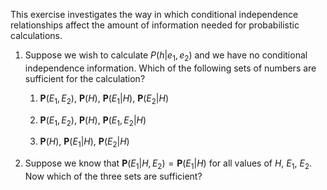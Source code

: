 

This exercise investigates the way in which conditional independence
relationships affect the amount of information needed for probabilistic
calculations.<br>

1.  Suppose we wish to calculate $P(h$|$e_1,e_2)$ and we have no
    conditional independence information. Which of the following sets of
    numbers are sufficient for the calculation?<br>

    1.  ${\textbf{P}}(E_1,E_2)$, ${\textbf{P}}(H)$,
        ${\textbf{P}}(E_1$|$H)$,
        ${\textbf{P}}(E_2$|$H)$

    2.  ${\textbf{P}}(E_1,E_2)$, ${\textbf{P}}(H)$,
        ${\textbf{P}}(E_1,E_2$|$H)$<br>

    3.  ${\textbf{P}}(H)$,
        ${\textbf{P}}(E_1$|$H)$,
        ${\textbf{P}}(E_2$|$H)$<br>

2.  Suppose we know that
    ${\textbf{P}}(E_1$|$H,E_2)={\textbf{P}}(E_1$|$H)$
    for all values of $H$, $E_1$, $E_2$. Now which of the three sets are
    sufficient?
